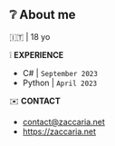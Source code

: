 
 ## :grey_question: About me
:it: | 18 yo

:grey_exclamation: **EXPERIENCE**
- C# | `September 2023`
- Python | `April 2023`


:envelope: **CONTACT**

+ contact@zaccaria.net
+ https://zaccaria.net 
